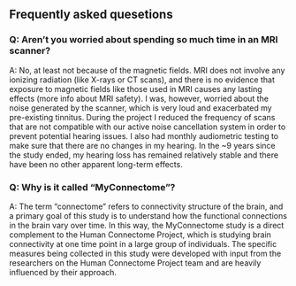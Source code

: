 ## Frequently asked quesetions

### Q: Aren’t you worried about spending so much time in an MRI scanner?

A: No, at least not because of the magnetic fields.  MRI does not involve any ionizing radiation (like X-rays or CT scans), and there is no evidence that exposure to magnetic fields like those used in MRI causes any lasting effects (more info about MRI safety).  I was, however, worried about the noise generated by the scanner, which is very loud and exacerbated my pre-existing tinnitus.  During the project I  reduced the frequency of scans that are not compatible with our active noise cancellation system in order to prevent potential hearing issues.  I also had monthly audiometric testing to make sure that there are no changes in my hearing.  In the ~9 years since the study ended, my hearing loss has remained relatively stable and there have been no other apparent long-term effects.

### Q: Why is it called “MyConnectome”?

A:  The term “connectome” refers to connectivity structure of the brain, and a primary goal of this study is to understand how the functional connections in the brain vary over time.  In this way, the MyConnectome study is a direct complement to the Human Connectome Project, which is studying brain connectivity at one time point in a large group of individuals.   The specific measures being collected in this study were developed with input from the researchers on the Human Connectome Project team and are heavily influenced by their approach.

 